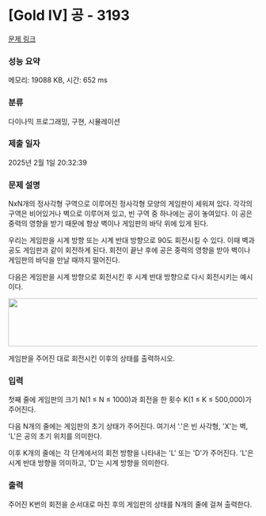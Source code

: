 # [Gold IV] 공 - 3193 

[문제 링크](https://www.acmicpc.net/problem/3193) 

### 성능 요약

메모리: 19088 KB, 시간: 652 ms

### 분류

다이나믹 프로그래밍, 구현, 시뮬레이션

### 제출 일자

2025년 2월 1일 20:32:39

### 문제 설명

<p>NxN개의 정사각형 구역으로 이루어진 정사각형 모양의 게임판이 세워져 있다. 각각의 구역은 비어있거나 벽으로 이루어져 있고, 빈 구역 중 하나에는 공이 놓여있다. 이 공은 중력의 영향을 받기 때문에 항상 벽이나 게임판의 바닥 위에 있게 된다.</p>

<p>우리는 게임판을 시계 방향 또는 시계 반대 방향으로 90도 회전시킬 수 있다. 이때 벽과 공도 게임판과 같이 회전하게 된다. 회전이 끝난 후에 공은 중력의 영향을 받아 벽이나 게임판의 바닥을 만날 때까지 떨어진다.</p>

<p>다음은 게임판을 시계 방향으로 회전시킨 후 시계 반대 방향으로 다시 회전시키는 예시이다.</p>

<p style="text-align: center;"><img alt="" src="https://upload.acmicpc.net/d5d1f037-63f7-40ed-a5f6-3ce72bb4aad7/-/preview/" style="width: 562px; height: 97px;"></p>

<p>게임판을 주어진 대로 회전시킨 이후의 상태를 출력하시오.</p>

### 입력 

 <p>첫째 줄에 게임판의 크기 N(1 ≤ N ≤ 1000)과 회전을 한 횟수 K(1 ≤ K ≤ 500,000)가 주어진다.</p>

<p>다음 N개의 줄에는 게임판의 초기 상태가 주어진다. 여기서 '.'은 빈 사각형, 'X'는 벽, 'L'은 공의 초기 위치를 의미한다.</p>

<p>이후 K개의 줄에는 각 단계에서의 회전 방향을 나타내는 'L' 또는 'D'가 주어진다. 'L'은 시계 반대 방향을 의미하고, 'D'는 시계 방향을 의미한다.</p>

### 출력 

 <p>주어진 K번의 회전을 순서대로 마친 후의 게임판의 상태를 N개의 줄에 걸쳐 출력한다.</p>

